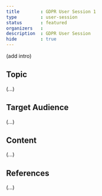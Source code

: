 ```yaml
---
title        : GDPR User Session 1
type         : user-session
status       : featured
organizers   : 
description  : GDPR User Session
hide         : true
---
```


(add intro)

## Topic

(...)

## Target Audience

(...)

## Content

(...)

## References

(...)
